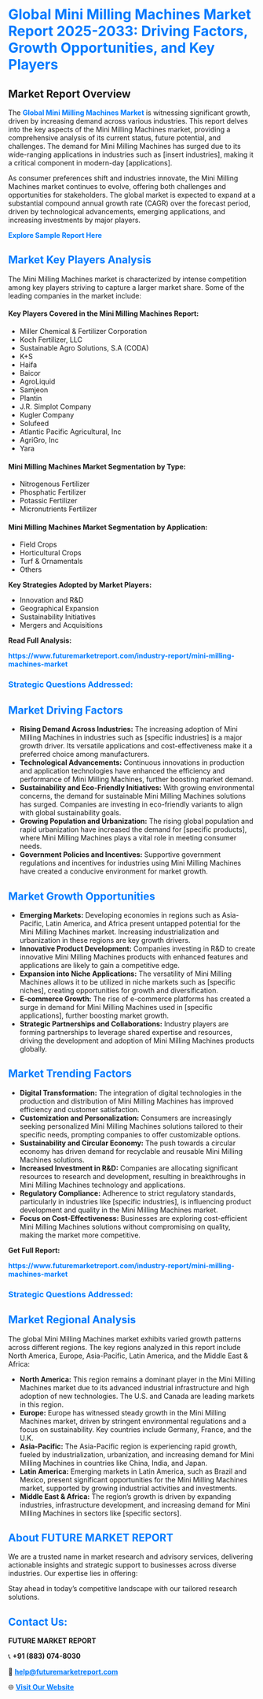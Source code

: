 <h1 style="color: #007BFF;">Global Mini Milling Machines Market Report 2025-2033: Driving Factors, Growth Opportunities, and Key Players</h1>

<section id="overview">
<h2>Market Report Overview</h2>
<p>The <a href="https://www.futuremarketreport.com/industry-report/mini-milling-machines-market" style="color: #007BFF; text-decoration: none;"><strong>Global Mini Milling Machines Market</strong></a> is witnessing significant growth, driven by increasing demand across various industries. This report delves into the key aspects of the Mini Milling Machines market, providing a comprehensive analysis of its current status, future potential, and challenges. The demand for Mini Milling Machines has surged due to its wide-ranging applications in industries such as [insert industries], making it a critical component in modern-day [applications].</p>
<p>As consumer preferences shift and industries innovate, the Mini Milling Machines market continues to evolve, offering both challenges and opportunities for stakeholders. The global market is expected to expand at a substantial compound annual growth rate (CAGR) over the forecast period, driven by technological advancements, emerging applications, and increasing investments by major players.</p>
</section>

<section id="overview">
<p><a href="https://www.futuremarketreport.com/request-sample/reportId=32841" style="color: #007BFF; text-decoration: none;"><strong>Explore Sample Report Here</strong></a></p>
</section>

<section id="key-players">
<h2 style="color: #007BFF;">Market Key Players Analysis</h2>
<p>The Mini Milling Machines market is characterized by intense competition among key players striving to capture a larger market share. Some of the leading companies in the market include:</p>
<h4>Key Players Covered in the Mini Milling Machines Report:</h4>
<ul><li>Miller Chemical &amp; Fertilizer Corporation</li><li>Koch Fertilizer, LLC</li><li>Sustainable Agro Solutions, S.A (CODA)</li><li>K+S</li><li>Haifa</li><li>Baicor</li><li>AgroLiquid</li><li>Samjeon</li><li>Plantin</li><li>J.R. Simplot Company</li><li>Kugler Company</li><li>Solufeed</li><li>Atlantic Pacific Agricultural, Inc</li><li>AgriGro, Inc</li><li>Yara</li></ul>
<h4>Mini Milling Machines Market Segmentation by Type:</h4>
<ul><li>Nitrogenous Fertilizer</li><li>Phosphatic Fertilizer</li><li>Potassic Fertilizer</li><li>Micronutrients Fertilizer</li></ul>

<h4>Mini Milling Machines Market Segmentation by Application:</h4>
<ul><li>Field Crops</li><li>Horticultural Crops</li><li>Turf &amp; Ornamentals</li><li>Others</li></ul>
<p><strong>Key Strategies Adopted by Market Players:</strong></p>
<ul>
<li>Innovation and R&D</li>
<li>Geographical Expansion</li>
<li>Sustainability Initiatives</li>
<li>Mergers and Acquisitions</li>
</ul>
</section>

<section>
<p><strong>Read Full Analysis: </strong></p><a href="https://www.futuremarketreport.com/industry-report/mini-milling-machines-market" style="color: #007BFF; text-decoration: none;"><strong>https://www.futuremarketreport.com/industry-report/mini-milling-machines-market</strong></a>
<h3 style="color: #007BFF;">Strategic Questions Addressed:</h3>
</section>

<section id="driving-factors">
<h2 style="color: #007BFF;">Market Driving Factors</h2>
<ul>
<li><strong>Rising Demand Across Industries:</strong> The increasing adoption of Mini Milling Machines in industries such as [specific industries] is a major growth driver. Its versatile applications and cost-effectiveness make it a preferred choice among manufacturers.</li>
<li><strong>Technological Advancements:</strong> Continuous innovations in production and application technologies have enhanced the efficiency and performance of Mini Milling Machines, further boosting market demand.</li>
<li><strong>Sustainability and Eco-Friendly Initiatives:</strong> With growing environmental concerns, the demand for sustainable Mini Milling Machines solutions has surged. Companies are investing in eco-friendly variants to align with global sustainability goals.</li>
<li><strong>Growing Population and Urbanization:</strong> The rising global population and rapid urbanization have increased the demand for [specific products], where Mini Milling Machines plays a vital role in meeting consumer needs.</li>
<li><strong>Government Policies and Incentives:</strong> Supportive government regulations and incentives for industries using Mini Milling Machines have created a conducive environment for market growth.</li>
</ul>
</section>

<section id="growth-opportunities">
<h2 style="color: #007BFF;">Market Growth Opportunities</h2>
<ul>
<li><strong>Emerging Markets:</strong> Developing economies in regions such as Asia-Pacific, Latin America, and Africa present untapped potential for the Mini Milling Machines market. Increasing industrialization and urbanization in these regions are key growth drivers.</li>
<li><strong>Innovative Product Development:</strong> Companies investing in R&D to create innovative Mini Milling Machines products with enhanced features and applications are likely to gain a competitive edge.</li>
<li><strong>Expansion into Niche Applications:</strong> The versatility of Mini Milling Machines allows it to be utilized in niche markets such as [specific niches], creating opportunities for growth and diversification.</li>
<li><strong>E-commerce Growth:</strong> The rise of e-commerce platforms has created a surge in demand for Mini Milling Machines used in [specific applications], further boosting market growth.</li>
<li><strong>Strategic Partnerships and Collaborations:</strong> Industry players are forming partnerships to leverage shared expertise and resources, driving the development and adoption of Mini Milling Machines products globally.</li>
</ul>
</section>

<section id="trending-factors">
<h2 style="color: #007BFF;">Market Trending Factors</h2>
<ul>
<li><strong>Digital Transformation:</strong> The integration of digital technologies in the production and distribution of Mini Milling Machines has improved efficiency and customer satisfaction.</li>
<li><strong>Customization and Personalization:</strong> Consumers are increasingly seeking personalized Mini Milling Machines solutions tailored to their specific needs, prompting companies to offer customizable options.</li>
<li><strong>Sustainability and Circular Economy:</strong> The push towards a circular economy has driven demand for recyclable and reusable Mini Milling Machines solutions.</li>
<li><strong>Increased Investment in R&D:</strong> Companies are allocating significant resources to research and development, resulting in breakthroughs in Mini Milling Machines technology and applications.</li>
<li><strong>Regulatory Compliance:</strong> Adherence to strict regulatory standards, particularly in industries like [specific industries], is influencing product development and quality in the Mini Milling Machines market.</li>
<li><strong>Focus on Cost-Effectiveness:</strong> Businesses are exploring cost-efficient Mini Milling Machines solutions without compromising on quality, making the market more competitive.</li>
</ul>
</section>

<section>
<p><strong>Get Full Report: </strong></p><a href="https://www.futuremarketreport.com/industry-report/mini-milling-machines-market" style="color: #007BFF; text-decoration: none;"><strong>https://www.futuremarketreport.com/industry-report/mini-milling-machines-market</strong></a>
<h3 style="color: #007BFF;">Strategic Questions Addressed:</h3>
</section>


<section id="regional-analysis">
<h2 style="color: #007BFF;">Market Regional Analysis</h2>
<p>The global Mini Milling Machines market exhibits varied growth patterns across different regions. The key regions analyzed in this report include North America, Europe, Asia-Pacific, Latin America, and the Middle East & Africa:</p>
<ul>
<li><strong>North America:</strong> This region remains a dominant player in the Mini Milling Machines market due to its advanced industrial infrastructure and high adoption of new technologies. The U.S. and Canada are leading markets in this region.</li>
<li><strong>Europe:</strong> Europe has witnessed steady growth in the Mini Milling Machines market, driven by stringent environmental regulations and a focus on sustainability. Key countries include Germany, France, and the U.K.</li>
<li><strong>Asia-Pacific:</strong> The Asia-Pacific region is experiencing rapid growth, fueled by industrialization, urbanization, and increasing demand for Mini Milling Machines in countries like China, India, and Japan.</li>
<li><strong>Latin America:</strong> Emerging markets in Latin America, such as Brazil and Mexico, present significant opportunities for the Mini Milling Machines market, supported by growing industrial activities and investments.</li>
<li><strong>Middle East & Africa:</strong> The region’s growth is driven by expanding industries, infrastructure development, and increasing demand for Mini Milling Machines in sectors like [specific sectors].</li>
</ul>
</section>

<footer>
<h2 style="color: #007BFF;">About FUTURE MARKET REPORT</h2>
<p>We are a trusted name in market research and advisory services, delivering actionable insights and strategic support to businesses across diverse industries. Our expertise lies in offering:</p>

<p>Stay ahead in today’s competitive landscape with our tailored research solutions.</p>

<h2 style="color: #007BFF;">Contact Us:</h2>
<p><strong>FUTURE MARKET REPORT</strong></p>
<p>📞 <strong>+91 (883) 074-8030</strong></p>
<p>📧 <strong><a href="mailto:help@futuremarketreport.com" style="color: #007BFF;">help@futuremarketreport.com</a></strong></p>
<p>🌐 <strong><a href="https://www.futuremarketreport.com/" style="color: #007BFF;">Visit Our Website</a></strong></p>
</footer>